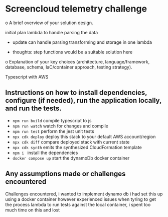 # Screencloud telemetry challenge
o A brief overview of your solution design.


initial plan lambda to handle parsing the data 

- update can handle parsing transforming and storage in one lambda

- thoughts: step functions would be a suitable solution here



o Explanation of your key choices (architecture, language/framework, database, schema, IaC/container approach, testing strategy).

Typescript with AWS 


## Instructions on how to install dependencies, configure (if needed), run the application locally, and run the tests.

* `npm run build`   compile typescript to js
* `npm run watch`   watch for changes and compile
* `npm run test`    perform the jest unit tests
* `npx cdk deploy`  deploy this stack to your default AWS account/region
* `npx cdk diff`    compare deployed stack with current state
* `npx cdk synth`   emits the synthesized CloudFormation template
* `npm i `   install the dependencies 
* `docker compose up` start the dynamoDb docker container


## Any assumptions made or challenges encountered
Challenges encountered, i wanted to implement dynamo db i had set this up using a docker container however experienced issues when tyring to get the process lambda to run tests against the local container, i spent too much time on this and lost  